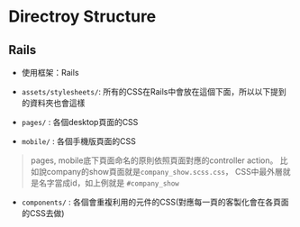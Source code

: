 # Directroy Structure


## Rails

- 使用框架：Rails

- `assets/stylesheets/`: 所有的CSS在Rails中會放在這個下面，所以以下提到的資料夾也會這樣

- `pages/` : 各個desktop頁面的CSS

- `mobile/` : 各個手機版頁面的CSS

> pages, mobile底下頁面命名的原則依照頁面對應的controller action。
> 比如說company的show頁面就是`company_show.scss.css`，
> CSS中最外層就是名字當成id，如上例就是 `#company_show`

- `components/` : 各個會重複利用的元件的CSS(對應每一頁的客製化會在各頁面的CSS去做)